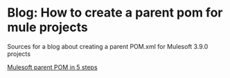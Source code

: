 # Blog: How to create a parent pom for mule projects
Sources for a blog about creating a parent POM.xml for Mulesoft 3.9.0 projects

[Mulesoft parent POM in 5 steps](https://www.hybrit.org/blog-mulesoft-parent-pom-in-5-steps/)
